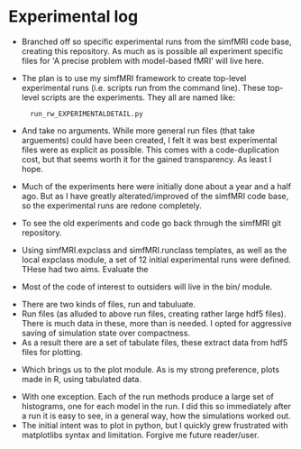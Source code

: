 # Experimental log

* Branched off so specific experimental runs from the simfMRI code base, creating this repository.  As much as is possible all experiment specific files for 'A precise problem with model-based fMRI' will live here.

* The plan is to use my simfMRI framework to create top-level experimental runs (i.e. scripts run from the command line).  These top-level scripts are the experiments.  They all are named like:
		
		run_rw_EXPERIMENTALDETAIL.py

* And take no arguments.  While more general run files (that take arguements) could have been created, I felt it was best experimental files were as explicit as possible.  This comes with a code-duplication cost, but that seems worth it for the gained transparency.  As least I hope.

* Much of the experiments here were initially done about a year and a half ago.  But as I have greatly alterated/improved of the simfMRI code base, so the experimental runs are redone completely.  

 - To see the old experiments and code go back through the simfMRI git repository.

* Using simfMRI.expclass and simfMRI.runclass templates, as well as the local expclass module, a set of 12 initial experimental runs were defined.  THese had two aims.  Evaluate the

* Most of the code of interest to outsiders will live in the bin/ module.
 - There are two kinds of files, run and tabuluate.  
 - Run files (as alluded to above run files, creating rather large hdf5 files).  There is much data in these, more than is needed.  I opted for aggressive saving of simulation state over compactness.
 - As a result there are a set of tabulate files, these extract data from hdf5 files for plotting.
 
* Which brings us to the plot module.  As is my strong preference, plots made in R, using tabulated data.  
 - With one exception.  Each of the run methods produce a large set of histograms, one for each model in the run.  I did this so immediately after a run it is easy to see, in a general way, how the simulations worked out.  
 - The initial intent was to plot in python, but I quickly grew frustrated with matplotlibs syntax and limitation. Forgive me future reader/user.
 
 